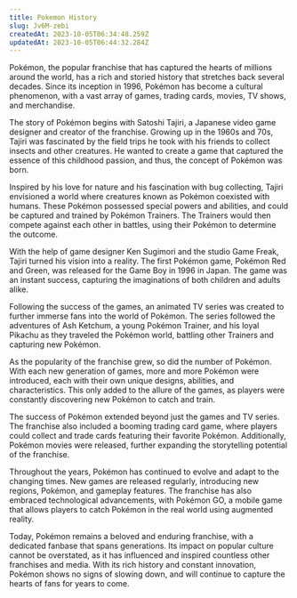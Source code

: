 ```yaml
---
title: Pokemon History 
slug: Jv6M-zebi
createdAt: 2023-10-05T06:34:48.259Z
updatedAt: 2023-10-05T06:44:32.284Z
---
```


Pokémon, the popular franchise that has captured the hearts of millions around the world, has a rich and storied history that stretches back several decades. Since its inception in 1996, Pokémon has become a cultural phenomenon, with a vast array of games, trading cards, movies, TV shows, and merchandise.

The story of Pokémon begins with Satoshi Tajiri, a Japanese video game designer and creator of the franchise. Growing up in the 1960s and 70s, Tajiri was fascinated by the field trips he took with his friends to collect insects and other creatures. He wanted to create a game that captured the essence of this childhood passion, and thus, the concept of Pokémon was born.

Inspired by his love for nature and his fascination with bug collecting, Tajiri envisioned a world where creatures known as Pokémon coexisted with humans. These Pokémon possessed special powers and abilities, and could be captured and trained by Pokémon Trainers. The Trainers would then compete against each other in battles, using their Pokémon to determine the outcome.

With the help of game designer Ken Sugimori and the studio Game Freak, Tajiri turned his vision into a reality. The first Pokémon game, Pokémon Red and Green, was released for the Game Boy in 1996 in Japan. The game was an instant success, capturing the imaginations of both children and adults alike.

Following the success of the games, an animated TV series was created to further immerse fans into the world of Pokémon. The series followed the adventures of Ash Ketchum, a young Pokémon Trainer, and his loyal Pikachu as they traveled the Pokémon world, battling other Trainers and capturing new Pokémon.

As the popularity of the franchise grew, so did the number of Pokémon. With each new generation of games, more and more Pokémon were introduced, each with their own unique designs, abilities, and characteristics. This only added to the allure of the games, as players were constantly discovering new Pokémon to catch and train.

The success of Pokémon extended beyond just the games and TV series. The franchise also included a booming trading card game, where players could collect and trade cards featuring their favorite Pokémon. Additionally, Pokémon movies were released, further expanding the storytelling potential of the franchise.

Throughout the years, Pokémon has continued to evolve and adapt to the changing times. New games are released regularly, introducing new regions, Pokémon, and gameplay features. The franchise has also embraced technological advancements, with Pokémon GO, a mobile game that allows players to catch Pokémon in the real world using augmented reality.

Today, Pokémon remains a beloved and enduring franchise, with a dedicated fanbase that spans generations. Its impact on popular culture cannot be overstated, as it has influenced and inspired countless other franchises and media. With its rich history and constant innovation, Pokémon shows no signs of slowing down, and will continue to capture the hearts of fans for years to come.

